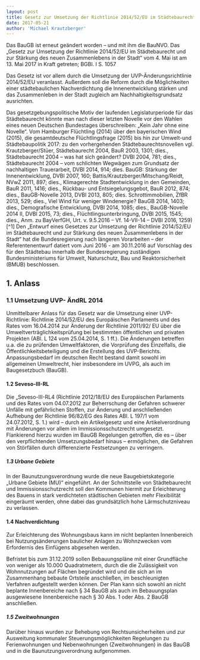 ```yaml
---
layout: post
title: Gesetz zur Umsetzung der Richtlinie 2014/52/EU im Städtebaurecht und zur Stärkung des neuen Zusammenlebens in der Stadt
date: 2017-05-21
author: 'Michael Krautzberger'
---
```



Das BauGB ist erneut geändert worden – und mit ihm die BauNVO. Das „Gesetz zur Umsetzung der Richtlinie 2014/52/EU im Städtebaurecht und zur Stärkung des neuen Zusammenlebens in der Stadt“ vom 4. Mai ist am 13. Mai 2017 in Kraft getreten; BGBl. I S. 1057

Das Gesetz ist vor allem durch die Umsetzung der UVP-Änderungsrichtlinie 2014/52/EU veranlasst. Außerdem soll die Reform durch die Möglichkeiten einer städtebaulichen Nachverdichtung die Innenentwicklung stärken und das Zusammenleben in der Stadt zugleich am Nachhaltigkeitsgrundsatz ausrichten.

Das gesetzgebungspolitische Motiv der laufenden Legislaturperiode für das Städtebaurecht könnte man nach dieser letzten Novelle vor den Wahlen eines neuen Deutschen Bundestages überschreiben: „Kein Jahr ohne eine Novelle“. Vom Hamburger Flüchtling (2014) über den bayerischen Wind (2015), die gesamtdeutsche Flüchtlingsfrage (2015) bis hin zur Umwelt-und Städtebaupolitik 2017: zu den vorhergehenden Städtebaurechtsnovellen vgl. Krautzberger/Stüer, Städtebaurecht 2004, BauR 2003, 1301; dies., Städtebaurecht 2004 – was hat sich geändert? DVBl 2004, 781; dies., Städtebaurecht 2004 – vom schlichten Wegwägen zum Grundsatz der nachhaltigen Trauerarbeit, DVBl 2014, 914; dies. BauGB: Stärkung der Innenentwicklung, DVBl 2007, 160; Battis/Krautzberger/Mitschang/Reidt, NVwZ 2011, 897; dies., Klimagerechte Stadtentwicklung in den Gemeinden, BauR 2011, 1416; dies., Rückbau- und Entsiegelungsgebot, BauR 2012, 874; dies., BauGB-Novelle 2013, DVBl 2013, 805; dies. Schrottimmobilien, ZfBR 2013, 529; dies., Viel Wind für weniger Windenergie? BauGB 2014, 1403; dies., Demografische Entwicklung, DVBl 2014, 1085; dies., BauGB-Novelle
2014 II, DVBl 2015, 73; dies., Flüchtlingsunterbringung, DVBl 2015, 1545; dies., Anm. zu BayVerfGH, Urt. v. 9.5.2016 – Vf. 14-VII-14 – DVBl 2016, 1259)[^1] Den „Entwurf eines Gesetzes zur Umsetzung der Richtlinie 2014/52/EU im Städtebaurecht und zur Stärkung des neuen Zusammenlebens in der Stadt“ hat die Bundesregierung nach längeren Vorarbeiten – der Referentenentwurf datiert vom Juni 2016 - am 30.11.2016 auf Vorschlag des für den Städtebau innerhalb der Bundesregierung zuständigen Bundesministeriums für Umwelt, Naturschutz, Bau und Reaktorsicherheit (BMUB) beschlossen.

## 1. Anlass

### 1.1 Umsetzung UVP- ÄndRL 2014

Unmittelbarer Anlass für das Gesetz war die Umsetzung einer UVP-Richtlinie: Richtlinie 2014/52/EU des Europäischen Parlaments und des Rates vom 16.04.2014 zur Änderung der Richtlinie 2011/92/ EU über die Umweltverträglichkeitsprüfung bei bestimmten öffentlichen und privaten Projekten (ABl. L 124 vom 25.04.2014, S. 1 ff.). Die Änderungen betreffen u.a. die zu prüfenden Umweltfaktoren, die Vorprüfung des Einzelfalls, die Öffentlichkeitsbeteiligung und die Erstellung des UVP-Berichts. Anpassungsbedarf im deutschen Recht bestand damit sowohl im allgemeinen Umweltrecht, hier insbesondere im UVPG, als auch im Baugesetzbuch (BauGB).

#### 1.2 Seveso-III-RL

Die „Seveso-III-RL4 (Richtlinie 2012/18/EU des Europäischen Parlaments und des Rates vom 04.07.2012 zur Beherrschung der Gefahren schwerer Unfälle mit gefährlichen Stoffen, zur Änderung und anschließenden Aufhebung der Richtlinie 96/82/EG des Rates ABl. L 197/1 vom 24.07.2012, S. 1.) wird – durch ein Artikelgesetz und eine Artikelverordnung mit Änderungen vor allem im Immissionsschutzrecht umgesetzt. Flankierend hierzu wurden im BauGB Regelungen getroffen, die es – über den verpflichtenden Umsetzungsbedarf hinaus – ermöglichen, die Gefahren von Störfällen durch differenzierte Festsetzungen zu verringern.

##### 1.3 Urbane Gebiete

In der Baunutzungsverordnung wurde die neue Baugebietskategorie „Urbane
Gebiete (MU)“ eingeführt. An der Schnittstelle von Städtebaurecht und
Immissionsschutzrecht soll den Kommunen hiermit zur Erleichterung des
Bauens in stark verdichteten städtischen Gebieten mehr Flexibilität
eingeräumt werden, ohne dabei das grundsätzlich hohe Lärmschutzniveau zu
verlassen.

#### 1.4 Nachverdichtung

Zur Erleichterung des Wohnungsbaus kann im nicht beplanten Innenbereich bei Nutzungsänderungen baulicher Anlagen zu Wohnzwecken vom Erfordernis des Einfügens abgesehen werden.

Befristet bis zum 31.12.2019 sollen Bebauungspläne mit einer Grundfläche von weniger als 10.000 Quadratmetern, durch die die Zulässigkeit von Wohnnutzungen auf Flächen begründet wird und die sich an im Zusammenhang bebaute Ortsteile anschließen, im beschleunigten Verfahren aufgestellt werden können. Der Plan kann sich sowohl an nicht beplante Innenbereiche nach § 34 BauGB als auch im Bebauungsplan ausgewiesene Innenbereiche nach § 30 Abs. 1 oder Abs. 2 BauGB anschließen.

##### 1.5 Zweitwohnungen

Darüber hinaus wurden zur Behebung von Rechtsunsicherheiten und zur Ausweitung kommunaler Steuerungsmöglichkeiten Regelungen zu Ferienwohnungen und Nebenwohnungen (Zweitwohnungen) in das BauGB und in die Baunutzungsverordnung aufgenommen.

